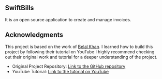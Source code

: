 
## SwiftBills

It is an open source application to create and manage invoices.

## Acknowledgments

This project is based on the work of [Belal Khan](https://github.com/probelalkhan).
I learned how to build this project by following their tutorial on YouTube
I highly recommend checking out their original work and tutorial for a deeper understanding of the project.

- Original Project Repository: [Link to the GitHub repository](https://github.com/probelalkhan/easy-invoice.git)
- YouTube Tutorial: [Link to the tutorial on YouTube](https://www.youtube.com/watch?v=LHh2_TXBmS8&t=1266s)
